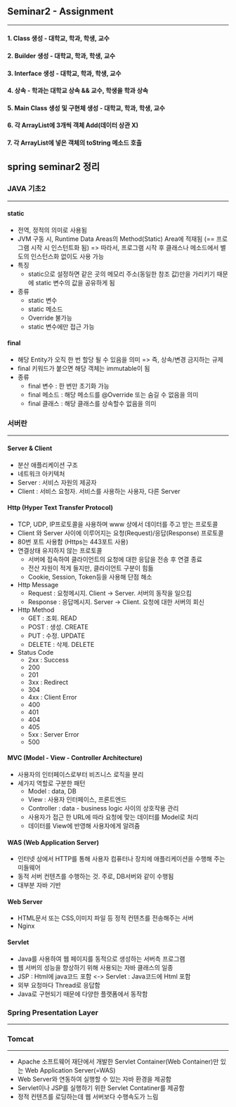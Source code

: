 ## Seminar2 - Assignment
***
#### 1. Class 생성 - 대학교, 학과, 학생, 교수
#### 2. Builder 생성 - 대학교, 학과, 학생, 교수
#### 3. Interface 생성 - 대학교, 학과, 학생, 교수
#### 4. 상속 - 학과는 대학교 상속 && 교수, 학생을 학과 상속
#### 5. Main Class 생성 및 구현체 생성 - 대학교, 학과, 학생, 교수
#### 6. 각 ArrayList에 3개씩 객체 Add(데이터 상관 X)
#### 7. 각 ArrayList에 넣은 객체의 toString 메소드 호출
 
 
 
 
 
## spring seminar2 정리
 
### JAVA 기초2
***
#### static
* 전역, 정적의 의미로 사용됨
* JVM 구동 시, Runtime Data Areas의 Method(Static) Area에 적재됨 (== 프로그램 시작 시 인스턴트화 됨) 
=> 따라서, 프로그램 시작 후 클래스나 메소드에서 별도의 인스턴스화 없이도 사용 가능
* 특징
  * static으로 설정하면 같은 곳의 메모리 주소(동일한 참조 값)만을 가리키기 때문에 static 변수의 값을 공유하게 됨
* 종류
  * static 변수
  * static 메소드
   * Override 불가능
   * static 변수에만 접근 가능

#### final
* 해당 Entity가 오직 한 번 할당 될 수 있음을 의미 => 즉, 상속/변경 금지하는 규제
* final 키워드가 붙으면 해당 객체는 immutable이 됨
* 종류
  * final 변수 : 한 번만 초기화 가능
  * final 메소드 : 해당 메소드를 @Override 또는 숨길 수 없음을 의미
  * final 클래스 : 해당 클래스를 상속할수 없음을 의미 
 
 
 
### 서버란
***
#### Server & Client
* 분산 애플리케이션 구조 
* 네트워크 아키텍처
* Server : 서비스 자원의 제공자
* Client : 서비스 요청자. 서비스를 사용하는 사용자, 다른 Server

#### Http (Hyper Text Transfer Protocol)
* TCP, UDP, IP프로토콜을 사용하며 www 상에서 데이터를 주고 받는 프로토콜
* Client 와 Server 사이에 이루어지는 요청(Request)/응답(Response) 프로토콜
* 80번 포트 사용함 (Https는 443포트 사용)
* 연결상태 유지하지 않는 프로토콜
  * 서버에 접속하여 클라이언트의 요청에 대한 응답을 전송 후 연결 종료
  * 전산 자원이 적게 들지만, 클라이언트 구분이 힘듦
  * Cookie, Session, Token등을 사용해 단점 해소
* Http Message
  * Request : 요청메시지. Client -> Server. 서버의 동작을 일으킴
  * Response : 응답메시지. Server -> Client. 요청에 대한 서버의 회신
* Http Method
  * GET    : 조회. READ 
  * POST   : 생성. CREATE 
  * PUT    : 수정. UPDATE 
  * DELETE : 삭제. DELETE 
* Status Code
  * 2xx : Success
   * 200
   * 201
  * 3xx : Redirect
   * 304
  * 4xx : Client Error
   * 400
   * 401
   * 404
   * 405
  * 5xx : Server Error
   * 500   
  
  
   
#### MVC (Model - View - Controller Architecture)
* 사용자의 인터페이스로부터 비즈니스 로직을 분리
* 세가지 역할로 구분한 패턴
  * Model        : data, DB
  * View         : 사용자 인터페이스, 프론트엔드
  * Controller   : data - business logic 사이의 상호작용 관리
   * 사용자가 접근 한 URL에 따라 요청에 맞는 데이터를 Model로 처리
   * 데이터를 View에 반영해 사용자에게 알려줌

#### WAS (Web Application Server)
* 인터넷 상에서 HTTP를 통해 사용자 컴퓨터나 장치에 애플리케이션을 수행해 주는 미들웨어
* 동적 서버 컨텐츠를 수행하는 것. 주로, DB서버와 같이 수행됨
* 대부분 자바 기반


#### Web Server
* HTML문서 또는 CSS,이미지 파일 등 정적 컨텐츠를 전송해주는 서버
* Nginx
 
   
  
#### Servlet
* Java를 사용하여 웹 페이지를 동적으로 생성하는 서버측 프로그램
* 웹 서버의 성능을 향상하기 위해 사용되는 자바 클래스의 일종
* JSP : Html에 java코드 포함 <-> Servlet : Java코드에 Html 포함
 * 외부 요청마다 Thread로 응답함
 * Java로 구현되기 때문에 다양한 플랫폼에서 동작함
 
 
 
### Spring Presentation Layer
***
 
 
 
 
### Tomcat
***
* Apache 소프트웨어 재단에서 개발한 Servlet Container(Web Container)만 있는 Web Application Server(=WAS)
* Web Server와 연동하여 실행할 수 있는 자바 환경을 제공함
* Servlet이나 JSP를 실행하기 위한 Servlet Contatiner를 제공함
* 정적 컨텐츠를 로딩하는데 웹 서버보다 수행속도가 느림
